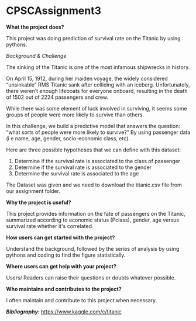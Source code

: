 # CPSCAssignment3

**What the project does?**

This project was doing prediction of survival rate on the Titanic by using pythons.

_Background & Challenge_

The sinking of the Titanic is one of the most infamous shipwrecks in history.

On April 15, 1912, during her maiden voyage, the widely considered “unsinkable” RMS Titanic sank after colliding with an iceberg. Unfortunately, there weren’t enough lifeboats for everyone onboard, resulting in the death of 1502 out of 2224 passengers and crew.

While there was some element of luck involved in surviving, it seems some groups of people were more likely to survive than others.

In this challenge, we build a predictive model that answers the question: “what sorts of people were more likely to survive?” By using passenger data (i e name, age, gender, socio-economic class, etc).

Here are three possible hypotheses that we can define with this dataset:

1. Determine if the survival rate is associated to the class of passenger
2. Determine if the survival rate is associated to the gender
3. Determine the survival rate is associated to the age

The Dataset was given and we need to download the titanic.csv file from our assignment folder. 


**Why the project is useful?**

This project provides information on the fate of passengers on the Titanic, summarized according to economic status (Pclass), gender, age versus survival rate whether it's correlated.


**How users can get started with the project?**

Understand the background, followed by the series of analysis by using pythons and coding to find the figure statistically.


**Where users can get help with your project?**

Users/ Readers can raise their questions or doubts whatever possible.


**Who maintains and contributes to the project?**

I often maintain and contribute to this project when necessary.







***Bibliography:***
https://www.kaggle.com/c/titanic
